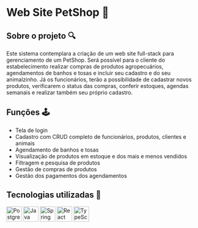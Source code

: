 # **Web Site PetShop** 🐶

## **Sobre o projeto** 🔍
<p>Este sistema contemplara a criação de um web site full-stack para gerenciamento de um PetShop. Será possível para o cliente do estabelecimento realizar compras de produtos agropecuários, agendamentos de banhos e tosas e incluir seu cadastro e do seu animalzinho. Já os funcionários, terão a possibilidade de cadastrar novos produtos, verificarem o status das compras, conferir estoques, agendas semanais e realizar também seu próprio cadastro. </p>

## **Funções** 🕹️
* Tela de login
* Cadastro com CRUD completo de funcionários, produtos, clientes e animais
* Agendamento de banhos e tosas
* Visualização de produtos em estoque e dos mais e menos vendidos
* Filtragem e pesquisa de produtos
* Gestão de compras de produtos
* Gestão dos pagamentos dos agendamentos

  
## **Tecnologias utilizadas** 🤖
<span>
  <img src="https://cdn.jsdelivr.net/gh/devicons/devicon/icons/postgresql/postgresql-original.svg" width="40" height="40" title="PostgreSql"/>
  <img src="https://cdn.jsdelivr.net/gh/devicons/devicon/icons/java/java-original.svg" width="40" height="40" title="Java"/>
  <img src="https://cdn.jsdelivr.net/gh/devicons/devicon/icons/spring/spring-original.svg" width="40" height="40" title="Spring Boot"/>  
  <img src="https://cdn.jsdelivr.net/gh/devicons/devicon/icons/react/react-original.svg" width="40" height="40" title="React JS"/> 
  <img src="https://cdn.jsdelivr.net/gh/devicons/devicon/icons/typescript/typescript-original.svg" width="40" height="40" title="TypeScript"/>
</span>
